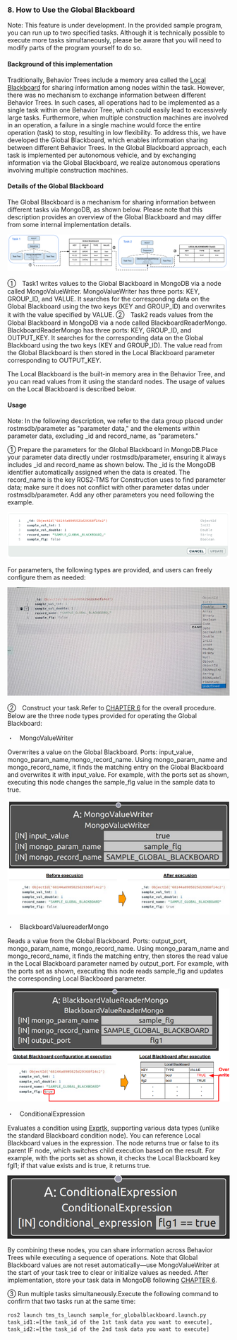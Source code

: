 ### 8. How to Use the Global Blackboard

Note: This feature is under development. In the provided sample program, you can run up to two specified tasks. Although it is technically possible to execute more tasks simultaneously, please be aware that you will need to modify parts of the program yourself to do so.

<!-- ※　本機能は開発途上であり、サンプルとして用意されているプログラムで実行可能なのは指定したタスク2つまでです。これ以上のタスクを同時に実行することも可能ですが、使用にはご自身でプログラムの一部を書き換えていただく必要がある点にご留意ください。 -->


#### Background of this implementation

Traditionally, Behavior Trees include a memory area called the [Local Blackboard](https://www.behaviortree.dev/docs/tutorial-basics/tutorial_02_basic_ports/) for sharing information among nodes within the task. However, there was no mechanism to exchange information between different Behavior Trees. In such cases, all operations had to be implemented as a single task within one Behavior Tree, which could easily lead to excessively large tasks. Furthermore, when multiple construction machines are involved in an operation, a failure in a single machine would force the entire operation (task) to stop, resulting in low flexibility. To address this, we have developed the Global Blackboard, which enables information sharing between different Behavior Trees. In the Global Blackboard approach, each task is implemented per autonomous vehicle, and by exchanging information via the Global Blackboard, we realize autonomous operations involving multiple construction machines.

<!-- 従来、Behavior TreeにはLocal Blackboardという同一のタスク内のノード間で情報を共有するためのメモリ領域が存在した。
一方で、異なるBehavior Tree間で情報をやり取りする仕組みは存在しなかった。
この場合、同一のタスク内ですべての施工を単一のタスクとして実装する必要があり、タスクのサイズが膨大になり易い。
また、複数台の建機を扱う施工の場合には建機1台の不具合で施工(タスク)全体を停止させなくてはならないなど、柔軟性も低いものとなる。
そこで、異なるBehavior Tree間での情報の共有を可能とするGlobal Blackboardを新たに開発した。
Globnal Blackboardでは個々のタスクを自律移動体ごとに実装するものとし、Global Blackboardを介して情報のやり取りを行うことで複数建機による自律化施工を実現する。 -->

#### Details of the Global Blackboard

The Global Blackboard is a mechanism for sharing information between different tasks via MongoDB, as shown below. Please note that this description provides an overview of the Global Blackboard and may differ from some internal implementation details.

<!-- Global Blackboardとは以下に示すように、MongoDBを介して異なるタスク間で情報共有を行う仕組みのことである。なお、本説明はGlobal Blackboardの概要を伝えるものであり、内部実装と一部異なる点には留意頂きたい。 -->

![](docs/global_blackboard.png)

①　Task1 writes values to the Global Blackboard in MongoDB via a node called MongoValueWriter. MongoValueWriter has three ports: KEY, GROUP_ID, and VALUE. It searches for the corresponding data on the Global Blackboard using the two keys (KEY and GROUP_ID) and overwrites it with the value specified by VALUE.
②　Task2 reads values from the Global Blackboard in MongoDB via a node called BlackboardReaderMongo. BlackboardReaderMongo has three ports: KEY, GROUP_ID, and OUTPUT_KEY. It searches for the corresponding data on the Global Blackboard using the two keys (KEY and GROUP_ID). The value read from the Global Blackboard is then stored in the Local Blackboard parameter corresponding to OUTPUT_KEY.

The Local Blackboard is the built-in memory area in the Behavior Tree, and you can read values from it using the standard nodes. The usage of values on the Local Blackboard is described below.

<!-- ①　Task1はMongoValueWriterというノードを介してMongoDB上のGlobal Blackboardへ値の書き込みを行う。この際、MongoValueWriterはKEY, GROUP_ID, VALUEの3つのポートを持ち、KEY, GROUP IDの2種類のキーを元にGlobal Blackboard上の該当するデータを検索し、VALUEで指定された値で上書きする。
②　Task2はBlackboardReaderMongoというノードを介してMongoDB上のGlobal Blackboardから値の読み出しを行う。BlackboardReaderMongoはKEY, GROUP ID, OUTPUT KEYの3つのポートを持ち、KEY, GROUP IDの2種類のキーを元にGlobal Blackboard上の該当するデータを検索する。Global Blackboardから読み出してきた値は、OUTPUT KEYで指定された値と対応するLocal Blackboard上のパラメータに格納する。

なお、Local BlackboardはBehavior Treeに標準搭載されているメモリ領域であり、標準で用意されているノードを指定して読み出してくることが可能である。Loacal Blackboard上の値の使用方法については以下に記載する。 -->

#### Usage

Note: In the following description, we refer to the data group placed under rostmsdb/parameter as "parameter data," and the elements within parameter data, excluding _id and record_name, as "parameters."

<!-- ※　以下の説明ではrostmsdb/parameter直下に配置に配置してあるパラメータのまとまりとなるデータを"パラメータデータ"と、パラメータデータ内の_id, record_nameを除く要素を"パラメータ"と呼ぶ。 -->

① Prepare the parameters for the Global Blackboard in MongoDB.Place your parameter data directly under rostmsdb/parameter, ensuring it always includes _id and record_name as shown below. The _id is the MongoDB identifier automatically assigned when the data is created. The record_name is the key ROS2‑TMS for Construction uses to find parameter data; make sure it does not conflict with other parameter datas under rostmsdb/parameter. Add any other parameters you need following the example.

<!-- ①　まずはじめにMongoDB上にGlobal Blackboardとして使用するパラメータを用意する必要がある。パラメータデータはrostmsdb/parameter直下に配置し、以下に示すように_id, record_nameを必ず含むようにする。_idはMongoDBにおけるデータ識別用のIDでパラメーラデータ作成時に自動で付与される値である。また、record_nameはROS2-TMS for Constructionがパラメータデータを検索する際のキーとなる値でありrostmsdb/parameter直下に置かれている他のパラメータデータと被らないようにする。また、必要に応じてGlobal Blackboard上に置きたいパラメータを以下の例にしたがって配置する。 -->

![](docs/global_blackboard_imp.png)

For parameters, the following types are provided, and users can freely configure them as needed:

<!-- なお、パラメータの方に関しては、以下のものが用意されており、この中から利用者が自由に設定することができる。 -->

![](docs/global_blackboard_types.png)

②　Construct your task.Refer to [CHAPTER 6](./CHAPTER6.md) for the overall procedure. Below are the three node types provided for operating the Global Blackboard:

<!-- ②　次にタスクを構築する。大まかな手順についてはCHAPTER6を参照願いたい。ここではGlobal Blackboardの操作のために用意したノード群として、MonogValueWriter, BlackboardValueReaderMongo, ConditionalExpressionという3種類のノードについて紹介する。 -->


・　MongoValueWriter

Overwrites a value on the Global Blackboard. Ports: input_value, mongo_param_name,mongo_record_name. Using mongo_param_name and mongo_record_name, it finds the matching entry on the Global Blackboard and overwrites it with input_value. For example, with the ports set as shown, executing this node changes the sample_flg value in the sample data to true.

<!-- 前述の通り、タスクからBlackboard上の値を書き換えるためのノードである。input_value, mongo_param_name, mongo_record_nameという3種類のノードを持ち、mongo_param_name, mongo_record_nameの2種類のキーを元にGlobal Blackboard上の該当するデータを検索し、input_valueで指定された値で上書きする。例えば以下のようにポートの値を指定した場合には、Behavior Treeがタスクの実装に則り当該ノードを実行した時点で上記画像のサンプルパラメータデータ上のsample_flgの値がtrueに書き換えられる。 -->

![](docs/MongoValueWriter.png)

・　BlackboardValuereaderMongo

Reads a value from the Global Blackboard. Ports: output_port, mongo_param_name, mongo_record_name. Using mongo_param_name and mongo_record_name, it finds the matching entry, then stores the read value in the Local Blackboard parameter named by output_port. For example, with the ports set as shown, executing this node reads sample_flg and updates the corresponding Local Blackboard parameter.

<!-- 前述の通り、タスクがGlobal Blackboard上の値を読み出してくる際に用いるノードである。BlackboardReaderMongoはoutput_port, mongo_param_name, mongo_record_nameの3つのポートを持ち、mongo_param_name, mongo_record_nameの2種類のキーを元にGlobal Blackboard上の該当するデータを検索する。Global Blackboardから読み出してきた値は、output_portで指定された値と対応するLocal Blackboard上のパラメータに格納する。例えば以下のようにポートを指定した場合にはBehavior Treeがタスクの実装に則り当該ノードを実行した時点で上記画像のサンプルパラメータデータ上のsample_flgの値を読み出して、Local Blackboard上からoutput_portに対応するパラメータを検索し、当該の値を読み出してきた値で更新する。 -->

![](docs/BlackboardValuereaderMongo.png)

・　ConditionalExpression

Evaluates a condition using [Exprtk](https://github.com/ArashPartow/exprtk), supporting various data types (unlike the standard Blackboard condition node). You can reference Local Blackboard values in the expression. The node returns true or false to its parent IF node, which switches child execution based on the result. For example, with the ports set as shown, it checks the Local Blackboard key fgl1; if that value exists and is true, it returns true.

<!-- 条件判定を行うノードである。従来のBlackboardにも条件判定のノードが存在したものの、同一の型をもつ値しか条件式に使用できなかったりと汎用性に乏しかった。このため、Exprtkをベースに、様々なデータ型を条件判定式で使用可能なノードを新たに構築した。本ノードでは以下に示すようにLocal Blackboard上の値を条件式に指定することが可能となっている。条件判定の結果に応じて親ノードにTrue/Falseに対応する値を返却する。基本的に本ノードの親ノードにはIFノードが存在し、条件判定結果に応じて実行する子ノードを切り替えることでタスクの挙動を変化させる。例えば以下のように指定した場合、Local Blackboard上のfgl1というキーを持つデータを検索し、該当するデータが存在した場合には値を読み出してきて、これがtrueであれば親ノードへtrueに対応する値を返却する。 -->

![](docs/ConditionalExpression.png)

By combining these nodes, you can share information across Behavior Trees while executing a sequence of operations. Note that Global Blackboard values are not reset automatically—use MongoValueWriter at the start of your task tree to clear or initialize values as needed. After implementation, store your task data in MongoDB following [CHAPTER 6](./CHAPTER6.md).

<!-- 上記のノードを組み合わせてタスクを構築することでBehavior Tree間で情報共有しつつ一連の施工を行うことが可能となる。
なお、タスクの設計に際しては、自動でGlobal Blackboard上の値がリセットされない点にご留意いただきたい。したがって、タスクツリーの先頭でMongoValueWriterを使用してGlobal Blackboard上の値をリセット可能な形にしておくことをおすすめする。

タスクの実装が完了したらCHAPTER6の手順にしたがってMonogDB上にタスクデータを格納してください。 -->

③ Run multiple tasks simultaneously.Execute the following command to confirm that two tasks run at the same time:

<!-- ③最後に、以下のコマンドを実行すると2つのタスクが同時に実行されることが確認可能できる。 -->

```
ros2 launch tms_ts_launch sample_for_globalblackboard.launch.py task_id1:=[the task_id of the 1st task data you want to execute], task_id2:=[the task_id of the 2nd task data you want to execute]
```










